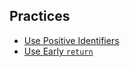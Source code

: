 ## Practices

* [Use Positive Identifiers](use-positive-identifiers.md)
* [Use Early `return`](use-early-return.md)
